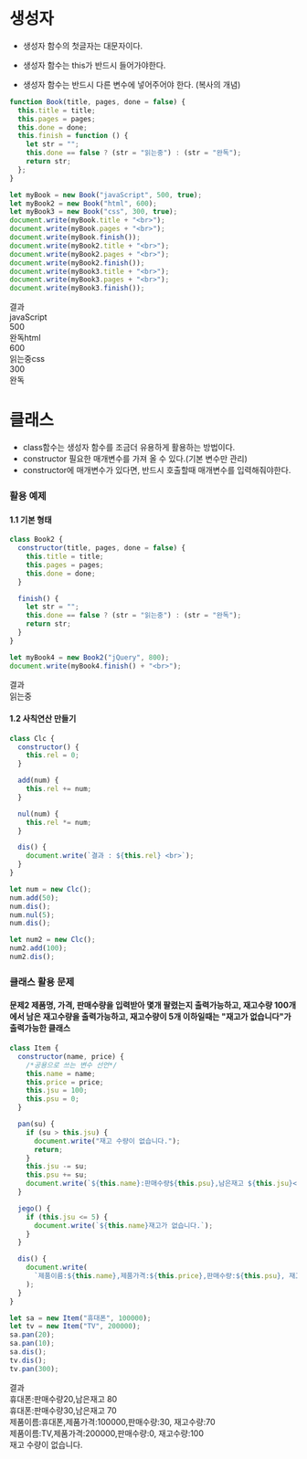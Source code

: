 # 생성자

- 생성자 함수의 첫글자는 대문자이다.

- 생성자 함수는 this가 반드시 들어가야한다.

- 생성자 함수는 반드시 다른 변수에 넣어주어야 한다. (복사의 개념)

```js
function Book(title, pages, done = false) {
  this.title = title;
  this.pages = pages;
  this.done = done;
  this.finish = function () {
    let str = "";
    this.done == false ? (str = "읽는중") : (str = "완독");
    return str;
  };
}

let myBook = new Book("javaScript", 500, true);
let myBook2 = new Book("html", 600);
let myBook3 = new Book("css", 300, true);
document.write(myBook.title + "<br>");
document.write(myBook.pages + "<br>");
document.write(myBook.finish());
document.write(myBook2.title + "<br>");
document.write(myBook2.pages + "<br>");
document.write(myBook2.finish());
document.write(myBook3.title + "<br>");
document.write(myBook3.pages + "<br>");
document.write(myBook3.finish());
```

결과<br>
javaScript<br>
500<br>
완독html<br>
600<br>
읽는중css<br>
300<br>
완독<br>

# 클래스

- class함수는 생성자 함수를 조금더 유용하게 활용하는 방법이다.
- constructor 필요한 매개변수를 가져 올 수 있다.(기본 변수만 관리)
- constructor에 매개변수가 있다면, 반드시 호출할때 매개변수를 입력해줘야한다.

### 활용 예제

#### 1.1 기본 형태

```js
class Book2 {
  constructor(title, pages, done = false) {
    this.title = title;
    this.pages = pages;
    this.done = done;
  }

  finish() {
    let str = "";
    this.done == false ? (str = "읽는중") : (str = "완독");
    return str;
  }
}

let myBook4 = new Book2("jQuery", 800);
document.write(myBook4.finish() + "<br>");
```

결과<br>
읽는중

#### 1.2 사칙연산 만들기

```js
class Clc {
  constructor() {
    this.rel = 0;
  }

  add(num) {
    this.rel += num;
  }

  nul(num) {
    this.rel *= num;
  }

  dis() {
    document.write(`결과 : ${this.rel} <br>`);
  }
}

let num = new Clc();
num.add(50);
num.dis();
num.nul(5);
num.dis();

let num2 = new Clc();
num2.add(100);
num2.dis();
```

### 클래스 활용 문제

#### 문제2 제품명, 가격, 판매수량을 입력받아 몇개 팔렸는지 출력가능하고, 재고수량 100개에서 남은 재고수량을 출력가능하고, 재고수량이 5개 이하일때는 "재고가 없습니다"가 출력가능한 클래스

```js
class Item {
  constructor(name, price) {
    /*공용으로 쓰는 변수 선언*/
    this.name = name;
    this.price = price;
    this.jsu = 100;
    this.psu = 0;
  }

  pan(su) {
    if (su > this.jsu) {
      document.write("재고 수량이 없습니다.");
      return;
    }
    this.jsu -= su;
    this.psu += su;
    document.write(`${this.name}:판매수량${this.psu},남은재고 ${this.jsu}<br>`);
  }

  jego() {
    if (this.jsu <= 5) {
      document.write(`${this.name}재고가 없습니다.`);
    }
  }

  dis() {
    document.write(
      `제품이름:${this.name},제품가격:${this.price},판매수량:${this.psu}, 재고수량:${this.jsu}<br>`
    );
  }
}

let sa = new Item("휴대폰", 100000);
let tv = new Item("TV", 200000);
sa.pan(20);
sa.pan(10);
sa.dis();
tv.dis();
tv.pan(300);
```

결과<br>
휴대폰:판매수량20,남은재고 80<br>
휴대폰:판매수량30,남은재고 70<br>
제품이름:휴대폰,제품가격:100000,판매수량:30, 재고수량:70<br>
제품이름:TV,제품가격:200000,판매수량:0, 재고수량:100<br>
재고 수량이 없습니다.<br>
